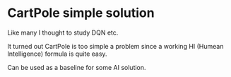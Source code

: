 # CartPole simple solution

Like many I thought to study DQN etc.

It turned out CartPole is too simple a problem since a working HI (Humean Intelligence) formula is quite easy.

Can be used as a baseline for some AI solution.
